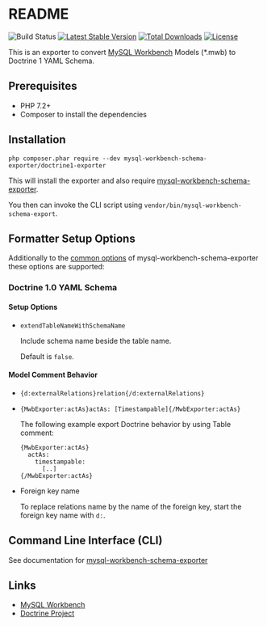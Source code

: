 # README

![Build Status](https://github.com/mysql-workbench-schema-exporter/doctrine1-exporter/actions/workflows/continuous-integration.yml/badge.svg)
[![Latest Stable Version](https://poser.pugx.org/mysql-workbench-schema-exporter/doctrine1-exporter/v/stable.svg)](https://packagist.org/packages/mysql-workbench-schema-exporter/doctrine1-exporter)
[![Total Downloads](https://poser.pugx.org/mysql-workbench-schema-exporter/doctrine1-exporter/downloads.svg)](https://packagist.org/packages/mysql-workbench-schema-exporter/doctrine1-exporter) 
[![License](https://poser.pugx.org/mysql-workbench-schema-exporter/doctrine1-exporter/license.svg)](https://packagist.org/packages/mysql-workbench-schema-exporter/doctrine1-exporter)

This is an exporter to convert [MySQL Workbench](http://www.mysql.com/products/workbench/) Models (\*.mwb) to Doctrine 1 YAML Schema.

## Prerequisites

  * PHP 7.2+
  * Composer to install the dependencies

## Installation

```
php composer.phar require --dev mysql-workbench-schema-exporter/doctrine1-exporter
```

This will install the exporter and also require [mysql-workbench-schema-exporter](https://github.com/mysql-workbench-schema-exporter/doctrine1-exporter).

You then can invoke the CLI script using `vendor/bin/mysql-workbench-schema-export`.

## Formatter Setup Options

Additionally to the [common options](https://github.com/mysql-workbench-schema-exporter/doctrine1-exporter#configuring-mysql-workbench-schema-exporter) of mysql-workbench-schema-exporter these options are supported:

### Doctrine 1.0 YAML Schema

#### Setup Options

  * `extendTableNameWithSchemaName`

    Include schema name beside the table name.

    Default is `false`.

#### Model Comment Behavior

  * `{d:externalRelations}relation{/d:externalRelations}`

  * `{MwbExporter:actAs}actAs: [Timestampable]{/MwbExporter:actAs}`

    The following example export Doctrine behavior by using Table comment:

        {MwbExporter:actAs}
          actAs:
            timestampable:
              [..]
        {/MwbExporter:actAs}

  * Foreign key name

    To replace relations name by the name of the foreign key, start the foreign key name with `d:`.


## Command Line Interface (CLI)

See documentation for [mysql-workbench-schema-exporter](https://github.com/mysql-workbench-schema-exporter/doctrine1-exporter#command-line-interface-cli)

## Links

  * [MySQL Workbench](http://wb.mysql.com/)
  * [Doctrine Project](http://www.doctrine-project.org/)
